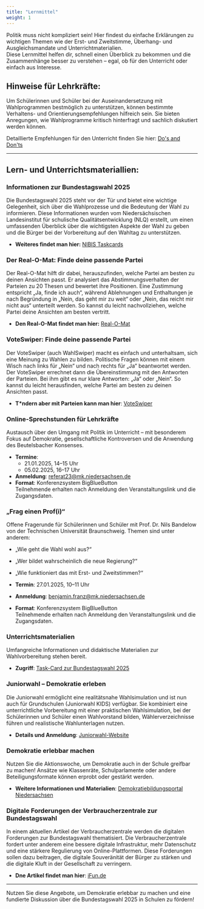 ```yaml
---
title: "Lernmittel"
weight: 1
---
```


Politik muss nicht kompliziert sein! Hier findest du einfache Erklärungen zu wichtigen Themen wie der Erst- und Zweitstimme, Überhang- und Ausgleichsmandate und  Unterrichtmaterialien.  
Diese Lernmittel helfen dir, schnell einen Überblick zu bekommen und die Zusammenhänge besser zu verstehen – egal, ob für den Unterricht oder einfach aus Interesse.

## Hinweise für Lehrkräfte:
Um Schülerinnen und Schüler bei der Auseinandersetzung mit Wahlprogrammen bestmöglich zu unterstützen, können bestimmte Verhaltens- und Orientierungsempfehlungen hilfreich sein. Sie bieten Anregungen, wie Wahlprogramme kritisch hinterfragt und sachlich diskutiert werden können.

Detaillierte Empfehlungen für den Unterricht finden Sie hier: [Do's and Don'ts](./lernmittel/dos_and_dont/)

---
## Lern- und Unterrichtsmateriallien:
### Informationen zur Bundestagswahl 2025
Die Bundestagswahl 2025 steht vor der Tür und bietet eine wichtige Gelegenheit, sich über die Wahlprozesse und die Bedeutung der Wahl zu informieren. 
Diese Informationen wurden vom Niedersächsischen Landesinstitut für schulische Qualitätsentwicklung (NLQ) erstellt, um einen umfassenden Überblick über die wichtigsten Aspekte der Wahl zu geben und die Bürger bei der Vorbereitung auf den Wahltag zu unterstützen.  
- **Weiteres findet man hier:** [NIBIS Taskcards](https://nibis.taskcards.app/#/board/8776d1a9-e390-4e53-a8bc-eda5ffe4c078/view?token=9b4f2fc2-27b9-4b46-87a5-ab925223e30e)

### Der Real-O-Mat: Finde deine passende Partei
Der Real-O-Mat hilft dir dabei, herauszufinden, welche Partei am besten zu deinen Ansichten passt. Er analysiert das Abstimmungsverhalten der Parteien zu 20 Thesen und bewertet ihre Positionen. 
Eine Zustimmung entspricht „Ja, finde ich auch“, während Ablehnungen und Enthaltungen je nach Begründung in „Nein, das geht mir zu weit“ oder „Nein, das reicht mir nicht aus“ unterteilt werden. 
So kannst du leicht nachvollziehen, welche Partei deine Ansichten am besten vertritt.  
- **Den Real-O-Mat findet man hier:** [Real-O-Mat](https://real-o-mat.de/)

### VoteSwiper: Finde deine passende Partei
Der VoteSwiper (auch WahlSwiper) macht es einfach und unterhaltsam, sich eine Meinung zu Wahlen zu bilden. 
Politische Fragen können mit einem Wisch nach links für „Nein“ und nach rechts für „Ja“ beantwortet werden. 
Der VoteSwiper errechnet dann die Übereinstimmung mit den Antworten der Parteien. 
Bei ihm gibt es nur klare Antworten: „Ja“ oder „Nein“. 
So kannst du leicht herausfinden, welche Partei am besten zu deinen Ansichten passt.
- **T*ndern aber mit Parteien kann man hier**: [VoteSwiper](https://www.voteswiper.org/de/deutschland/bundestagswahl-2025)

### Online-Sprechstunden für Lehrkräfte
Austausch über den Umgang mit Politik im Unterricht – mit besonderem Fokus auf Demokratie, gesellschaftliche Kontroversen und die Anwendung des Beutelsbacher Konsenses.

- **Termine**:  
  - 21.01.2025, 14–15 Uhr  
  - 05.02.2025, 16–17 Uhr  
- **Anmeldung**: [referat23@mk.niedersachsen.de](mailto:referat23@mk.niedersachsen.de)  
- **Format**: Konferenzsystem BigBlueButton  
  Teilnehmende erhalten nach Anmeldung den Veranstaltungslink und die Zugangsdaten.

### „Frag einen Prof(i)“
Offene Fragerunde für Schülerinnen und Schüler mit Prof. Dr. Nils Bandelow von der Technischen Universität Braunschweig. Themen sind unter anderem:  
- „Wie geht die Wahl wohl aus?“  
- „Wer bildet wahrscheinlich die neue Regierung?“  
- „Wie funktioniert das mit Erst- und Zweitstimmen?“

- **Termin**: 27.01.2025, 10–11 Uhr  
- **Anmeldung**: [benjamin.franz@mk.niedersachsen.de](mailto:benjamin.franz@mk.niedersachsen.de)  
- **Format**: Konferenzsystem BigBlueButton  
  Teilnehmende erhalten nach Anmeldung den Veranstaltungslink und die Zugangsdaten.

### Unterrichtsmaterialien
Umfangreiche Informationen und didaktische Materialien zur Wahlvorbereitung stehen bereit.  
- **Zugriff**: [Task-Card zur Bundestagswahl 2025](https://t1p.de/BuTa-Wahl25)

### Juniorwahl – Demokratie erleben
Die Juniorwahl ermöglicht eine realitätsnahe Wahlsimulation und ist nun auch für Grundschulen (Juniorwahl KIDS) verfügbar. Sie kombiniert eine unterrichtliche Vorbereitung mit einer praktischen Wahlsimulation, bei der Schülerinnen und Schüler einen Wahlvorstand bilden, Wählerverzeichnisse führen und realistische Wahlunterlagen nutzen.

- **Details und Anmeldung**: [Juniorwahl-Website](https://www.juniorwahl.de)

### Demokratie erlebbar machen
Nutzen Sie die Aktionswoche, um Demokratie auch in der Schule greifbar zu machen! Ansätze wie Klassenräte, Schulparlamente oder andere Beteiligungsformate können erprobt oder gestärkt werden.  
- **Weitere Informationen und Materialien**: [Demokratiebildungsportal Niedersachsen](https://bildungsportal-niedersachsen.de)

### Digitale Forderungen der Verbraucherzentrale zur Bundestagswahl
In einem aktuellen Artikel der Verbraucherzentrale werden die digitalen Forderungen zur Bundestagswahl thematisiert. Die Verbraucherzentrale fordert unter anderem eine bessere digitale Infrastruktur, mehr Datenschutz und eine stärkere Regulierung von Online-Plattformen. Diese Forderungen sollen dazu beitragen, die digitale Souveränität der Bürger zu stärken und die digitale Kluft in der Gesellschaft zu verringern.
- **Dne Artikel findet man hier**: [iFun.de](https://www.ifun.de/bundestagswahl-die-digital-forderungen-der-verbraucherzentrale-247817/)

---

Nutzen Sie diese Angebote, um Demokratie erlebbar zu machen und eine fundierte Diskussion über die Bundestagswahl 2025 in Schulen zu fördern!
